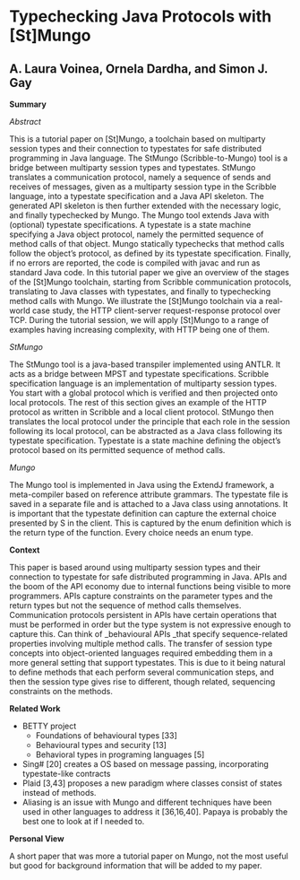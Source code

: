 # Typechecking Java Protocols with [St]Mungo


## A. Laura Voinea, Ornela Dardha, and Simon J. Gay

**Summary**

_Abstract_

This is a tutorial paper on [St]Mungo, a toolchain based on multiparty session types and their connection to typestates for safe distributed programming in Java language. The StMungo (Scribble-to-Mungo) tool is a bridge between multiparty session types and typestates. StMungo translates a communication protocol, namely a sequence of sends and receives of messages, given as a multiparty session type in the Scribble language, into a typestate specification and a Java API skeleton. The generated API skeleton is then further extended with the necessary logic, and finally typechecked by Mungo. The Mungo tool extends Java with (optional) typestate specifications. A typestate is a state machine specifying a Java object protocol, namely the permitted sequence of method calls of that object. Mungo statically typechecks that method calls follow the object’s protocol, as defined by its typestate specification. Finally, if no errors are reported, the code is compiled with javac and run as standard Java code. In this tutorial paper we give an overview of the stages of the [St]Mungo toolchain, starting from Scribble communication protocols, translating to Java classes with typestates, and finally to typechecking method calls with Mungo. We illustrate the [St]Mungo toolchain via a real-world case study, the HTTP client-server request-response protocol over TCP. During the tutorial session, we will apply [St]Mungo to a range of examples having increasing complexity, with HTTP being one of them.

_StMungo_

The StMungo tool is a java-based transpiler implemented using ANTLR. It acts as a bridge between MPST and typestate specifications. Scribble specification language is an implementation of multiparty session types. You start with a global protocol which is verified and then projected onto local protocols. The rest of this section gives an example of the HTTP protocol as written in Scribble and a local client protocol. StMungo then translates the local protocol under the principle that each role in the session following its local protocol, can be abstracted as a Java class following its typestate specification. Typestate is a state machine defining the object’s protocol based on its permitted sequence of method calls.

_Mungo_

The Mungo tool is implemented in Java using the ExtendJ framework, a meta-compiler based on reference attribute grammars. The typestate file is saved in a separate file and is attached to a Java class using annotations. It is important that the typestate definition can capture the external choice presented by S in the client. This is captured by the enum definition which is the return type of the function. Every choice needs an enum type. 

**Context**

This paper is based around using multiparty session types and their connection to typestate for safe distributed programming in Java. APIs and the boom of the API economy due to internal functions being visible to more programmers. APIs capture constraints on the parameter types and the return types but not the sequence of method calls themselves. Communication protocols persistent in APIs have certain operations that must be performed in order but the type system is not expressive enough to capture this. Can think of _behavioural APIs _that specify sequence-related properties involving multiple method calls. The transfer of session type concepts into object-oriented languages required embedding them in a more general setting that support typestates. This is due to it being natural to define methods that each perform several communication steps, and then the session type gives rise to different, though related, sequencing constraints on the methods. 

**Related Work**
* BETTY project 
    * Foundations of behavioural types [33]
    * Behavioural types and security [13]
    * Behavioral types in programing languages [5]
* Sing# [20] creates a OS based on message passing, incorporating typestate-like contracts
* Plaid [3,43] proposes a new paradigm where classes consist of states instead of methods.
* Aliasing is an issue with Mungo and different techniques have been used in other languages to address it [36,16,40]. Papaya is probably the best one to look at if I needed to.

**Personal View**

A short paper that was more a tutorial paper on Mungo, not the most useful but good for background information that will be added to my paper. 
